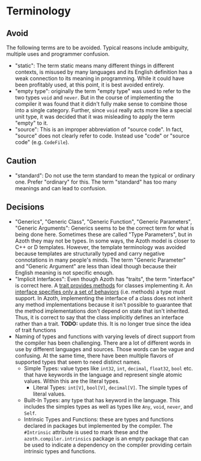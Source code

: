 # Terminology

## Avoid

The following terms are to be avoided. Typical reasons include ambiguity, multiple uses and
programmer confusion.

* "static": The term static means many different things in different contexts, is misused by many
  languages and its English definition has a weak connection to its meaning in programming. While it
  could have been profitably used, at this point, it is best avoided entirely.
* "empty type": originally the term "empty type" was used to refer to the two types `void` and
  `never`. But in the course of implementing the compiler it was found that it didn't fully make
  sense to combine those into a single category. Further, since `void` really acts more like a
  special unit type, it was decided that it was misleading to apply the term "empty" to it.
* "source": This is an improper abbreviation of "source code". In fact, "source" does not clearly
  refer to code. Instead use "code" or "source code" (e.g. `CodeFile`).

## Caution

* "standard": Do not use the term standard to mean the typical or ordinary one. Prefer "ordinary"
  for this. The term "standard" has too many meanings and can lead to confusion.

## Decisions

* "Generics", "Generic Class", "Generic Function", "Generic Parameters", "Generic Arguments":
  Generics seems to be the correct term for what is being done here. Sometimes these are called
  "Type Parameters", but in Azoth they may not be types. In some ways, the Azoth model is closer to
  C++ or D templates. However, the template terminology was avoided because templates are
  structurally typed and carry negative connotations in many people's minds. The term "Generic
  Parameter" and "Generic Argument" are less than ideal though because their English meaning is not
  specific enough.
* "Implicit Interfaces": Even though Azoth has "traits", the term "interface" is correct here. A
  [trait provides methods](https://en.wikipedia.org/wiki/Trait_(computer_programming)) for classes
  implementing it. An [interface specifies only a set of
  behaviors](https://en.wikipedia.org/wiki/Protocol_(object-oriented_programming)) (i.e. methods) a
  type must support. In Azoth, implementing the interface of a class does not inherit any method
  implementations because it isn't possible to guarantee that the method implementations don't
  depend on state that isn't inherited. Thus, it is correct to say that the class implicitly defines
  an interface rather than a trait.
  **TODO:** update this. It is no longer true since the idea of trait functions
* Naming of types and functions with varying levels of direct support from the compiler has been
  challenging. There are a lot of different words in use by different languages and sources. Those
  words can be vague and confusing. At the same time, there have been multiple flavors of supported
  types that seem to need distinct names.
  * Simple Types: value types like `int32`, `int`, `decimal`, `float32`, `bool` etc. that have
    keywords in the language and represent single atomic values. Within this are the literal types.
    * Literal Types: `int[V]`, `bool[V]`, `decimal[V]`. The simple types of literal values.
  * Built-In Types: any type that has keyword in the language. This includes the simples types as
    well as types like `Any`, `void`, `never`, and `Self`.
  * Intrinsic Types and Functions: these are types and functions declared in packages but
    implemented by the compiler. The `#Intrinsic` attribute is used to mark these and the
    `azoth.compiler.intrinsics` package is an empty package that can be used to indicate a
    dependency on the compiler providing certain intrinsic types and functions.
